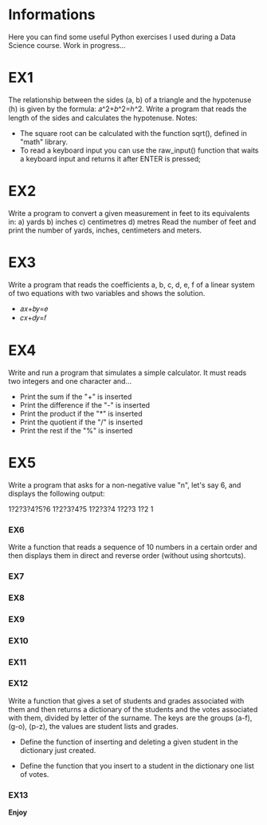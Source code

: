 # Informations
Here you can find some useful Python exercises I used during a Data Science course. Work in progress...

# EX1
The relationship between the sides (a, b) of a triangle and the hypotenuse (h) is given by the formula: 𝑎^2+𝑏^2=ℎ^2. Write a program that reads the length of the sides and calculates the hypotenuse.
Notes:
- The square root can be calculated with the function sqrt(), defined in "math" library.
- To read a keyboard input you can use the raw_input() function that waits a keyboard input and returns it after ENTER is pressed;

# EX2
Write a program to convert a given measurement in feet to its equivalents in:
a) yards
b) inches
c) centimetres
d) metres 
Read the number of feet and print the number of yards, inches, centimeters and meters.

# EX3
Write a program that reads the coefficients a, b, c, d, e, f of a linear system of two equations with two variables and shows the solution.

- 𝑎𝑥+𝑏𝑦=𝑒
- 𝑐𝑥+𝑑𝑦=𝑓

# EX4
Write and run a program that simulates a simple calculator. It must reads two integers and one character and...
- Print the sum if the "+" is inserted
- Print the difference if the "-" is inserted
- Print the product if the "*" is inserted
- Print the quotient if the "/" is inserted
- Print the rest if the "%" is inserted

# EX5
Write a program that asks for a non-negative value "n", let's say 6, and displays the following output:

1?2?3?4?5?6
1?2?3?4?5
1?2?3?4
1?2?3
1?2
1

### EX6
Write a function that reads a sequence of 10 numbers in a certain order and then displays them in direct and reverse order (without using shortcuts).

### EX7

### EX8

### EX9

### EX10

### EX11

### EX12
Write a function that gives a set of students and grades associated with them and then returns a dictionary of the students and the votes associated with them, divided by letter of the surname. The keys are the groups (a-f), (g-o), (p-z), the values are student lists and grades.

- Define the function of inserting and deleting a given student in the dictionary just created.

- Define the function that you insert to a student in the dictionary one list of votes.

### EX13

**Enjoy**
